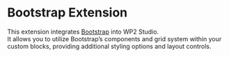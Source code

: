 # Bootstrap Extension

This extension integrates [Bootstrap](https://getbootstrap.com/) into WP2 Studio.  
It allows you to utilize Bootstrap’s components and grid system within your custom blocks, providing additional styling options and layout controls.